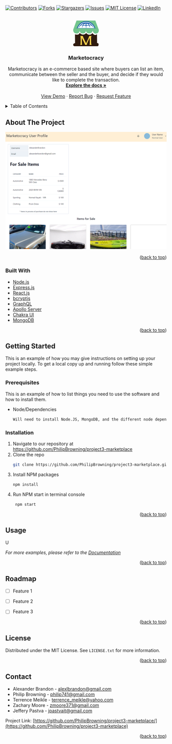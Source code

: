 <div id="top"></div>

[![Contributors][contributors-shield]][contributors-url]
[![Forks][forks-shield]][forks-url]
[![Stargazers][stars-shield]][stars-url]
[![Issues][issues-shield]][issues-url]
[![MIT License][license-shield]][license-url]
[![LinkedIn][linkedin-shield]][linkedin-url]



<!-- PROJECT LOGO -->
<br />
<div align="center">
  <a href="https://github.com/PhilipBrowning/project3-marketplace">
    <img src="images/logo.png" alt="Logo" width="80" height="80">
  </a>

<h3 align="center">Marketocracy</h3>

  <p align="center">
    Marketocracy is an e-commerce based site where buyers can list an item, communicate between the seller and the buyer, and decide if they would like to complete the transaction.
    <br />
    <a href="https://github.com/PhilipBrowning/project3-marketplace/"><strong>Explore the docs »</strong></a>
    <br />
    <br />
    <a href="https://github.com/PhilipBrowning/project3-marketplace/">View Demo</a>
    ·
    <a href="https://github.com/PhilipBrowning/project3-marketplace/issues">Report Bug</a>
    ·
    <a href="https://github.com/PhilipBrowning/project3-marketplace/issues">Request Feature</a>
  </p>
</div>



<!-- TABLE OF CONTENTS -->
<details>
  <summary>Table of Contents</summary>
  <ol>
    <li>
      <a href="#about-the-project">About The Project</a>
      <ul>
        <li><a href="#built-with">Built With</a></li>
      </ul>
    </li>
    <li>
      <a href="#getting-started">Getting Started</a>
      <ul>
        <li><a href="#prerequisites">Prerequisites</a></li>
        <li><a href="#installation">Installation</a></li>
      </ul>
    </li>
    <li><a href="#usage">Usage</a></li>
    <li><a href="#roadmap">Roadmap</a></li>
    <li><a href="#license">License</a></li>
    <li><a href="#contact">Contact</a></li>
  </ol>
</details>



<!-- ABOUT THE PROJECT -->
## About The Project

[![Product Name Screen Shot][product-screenshot]](https://marketplace-project3.herokuapp.com/)



<p align="right">(<a href="#top">back to top</a>)</p>



### Built With

* [Node.js](https://nodejs.org/en/)
* [Express.js](https://expressjs.com/)
* [React.js](https://reactjs.org/)
* [bcryptjs](https://www.npmjs.com/package/bcryptjs)
* [GraphQL](https://graphql.org/)
* [Apollo Server](https://www.apollographql.com/docs/)
* [Chakra UI](https://chakra-ui.com/)
* [MongoDB](https://www.mongodb.com/)


<p align="right">(<a href="#top">back to top</a>)</p>



<!-- GETTING STARTED -->
## Getting Started

This is an example of how you may give instructions on setting up your project locally.
To get a local copy up and running follow these simple example steps.

### Prerequisites

This is an example of how to list things you need to use the software and how to install them.
* Node/Dependencies
  ```sh
  Will need to install Node.JS, MongoDB, and the different node dependencies.
  ```

### Installation

1. Navigate to our repository at https://github.com/PhilipBrowning/project3-marketplace
2. Clone the repo
   ```sh
   git clone https://github.com/PhilipBrowning/project3-marketplace.git
   ```
3. Install NPM packages
   ```sh
   npm install
   ```
4. Run NPM start in terminal console
   ```sh
    npm start
   ```

<p align="right">(<a href="#top">back to top</a>)</p>



<!-- USAGE EXAMPLES -->
## Usage

U

_For more examples, please refer to the [Documentation](https://github.com/PhilipBrowning/project3-marketplace)_

<p align="right">(<a href="#top">back to top</a>)</p>



<!-- ROADMAP -->
## Roadmap

- [ ] Feature 1
- [ ] Feature 2
- [ ] Feature 3


<p align="right">(<a href="#top">back to top</a>)</p>


<!-- LICENSE -->
## License

Distributed under the MIT License. See `LICENSE.txt` for more information.

<p align="right">(<a href="#top">back to top</a>)</p>



<!-- CONTACT -->
## Contact

* Alexander Brandon - alexlbrandon@gmail.com
* Philip Browning - philip741@gmail.com
* Terrence Meikle  - terrence_meikle@yahoo.com
* Zachary Moore  - zmoore371@gmail.com
* Jeffery Pastva  - jpastvait@gmail.com

Project Link: [https://github.com/PhilipBrowning/project3-marketplace/](https://github.com/PhilipBrowning/project3-marketplace)

<p align="right">(<a href="#top">back to top</a>)</p>



<!-- MARKDOWN LINKS & IMAGES -->
<!-- https://www.markdownguide.org/basic-syntax/#reference-style-links -->
[contributors-shield]: https://img.shields.io/github/contributors/PhilipBrowning/project3-marketplace.svg?style=for-the-badge
[contributors-url]: https://github.com/PhilipBrowning/project3-marketplace/graphs/contributors
[forks-shield]: https://img.shields.io/github/forks/PhilipBrowning/project3-marketplace.svg?style=for-the-badge
[forks-url]: https://github.com/PhilipBrowning/project3-marketplace/network/members
[stars-shield]: https://img.shields.io/github/stars/PhilipBrowning/project3-marketplace.svg?style=for-the-badge
[stars-url]: https://github.com/PhilipBrowning/project3-marketplace/stargazers
[issues-shield]: https://img.shields.io/github/issues/PhilipBrowning/project3-marketplace.svg?style=for-the-badge
[issues-url]: https://github.com/PhilipBrowning/project3-marketplace/issues
[license-shield]: https://img.shields.io/github/license/PhilipBrowning/project3-marketplace.svg?style=for-the-badge
[license-url]: https://github.com/PhilipBrowning/project3-marketplace/blob/master/LICENSE.txt
[linkedin-shield]: https://img.shields.io/badge/-LinkedIn-black.svg?style=for-the-badge&logo=linkedin&colorB=555
[linkedin-url]: https://linkedin.com/in/linkedin_username
[product-screenshot]: images/screenshot.png
